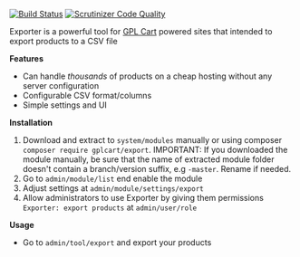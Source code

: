 [![Build Status](https://scrutinizer-ci.com/g/gplcart/export/badges/build.png?b=master)](https://scrutinizer-ci.com/g/gplcart/export/build-status/master)
[![Scrutinizer Code Quality](https://scrutinizer-ci.com/g/gplcart/export/badges/quality-score.png?b=master)](https://scrutinizer-ci.com/g/gplcart/export/?branch=master)

Exporter is a powerful tool for [GPL Cart](https://github.com/gplcart/gplcart) powered sites that intended to export products to a CSV file

**Features**

- Can handle *thousands* of products on a cheap hosting without any server configuration
- Configurable CSV format/columns
- Simple settings and UI


**Installation**

1. Download and extract to `system/modules` manually or using composer `composer require gplcart/export`. IMPORTANT: If you downloaded the module manually, be sure that the name of extracted module folder doesn't contain a branch/version suffix, e.g `-master`. Rename if needed.
2. Go to `admin/module/list` end enable the module
3. Adjust settings at `admin/module/settings/export`
4. Allow administrators to use Exporter by giving them permissions `Exporter: export products` at `admin/user/role`

**Usage**

- Go to `admin/tool/export` and export your products